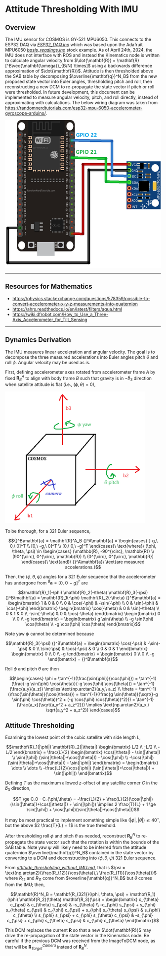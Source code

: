 # Attitude Thresholding With IMU

## Overview

The IMU sensor for COSMOS is GY-521 MPU6050. This connects to the ESP32 DAQ via [*ESP32_DAQ.ino*](Microcontroller_Scripts/ESP32_DAQ/ESP32_DAQ.ino) which was based upon the Adafruit MPU6050 [*basis_readings.ino*](https://github.com/adafruit/Adafruit_MPU6050/blob/master/examples/basic_readings/basic_readings.ino) stock example. As of April 24th, 2024, the IMU does not interface with ROS and instead the Kinematics node is written to calculate angular velocity from $\dot{\mathbf{R}} = \mathbf{R} [^B\vec{\mathbf{\omega}}_{B/N} \times]$ using a backwards difference approximation of $\dot{\mathbf{R}}$. Attitude is then thresholded above the SAB table by decomposing $\overline{\mathbf{q}}^N_B$ from the new proposed state vector into Euler angles, thresholding pitch and roll, then reconstructing a new DCM to re-propagate the state vector if pitch or roll were thresholded. In future development, this document can be implemented to measure angular velocity, pitch, and roll directly, instead of approximating with calculations. The below wiring diagram was taken from https://randomnerdtutorials.com/esp32-mpu-6050-accelerometer-gyroscope-arduino/.

![GY-521_MPU6050_wiring_diagram_for_ESP32](/docs/_static/GY-521_MPU6050_wiring_diagram_for_ESP32.png)

---

## Resources for Mathematics

- https://physics.stackexchange.com/questions/578359/possible-to-convert-accelerometer-x-y-z-measurements-into-quaternion
- https://ahrs.readthedocs.io/en/latest/filters/aqua.html
- https://wiki.dfrobot.com/How_to_Use_a_Three-Axis_Accelerometer_for_Tilt_Sensing

---

## Dynamics Derivation

The IMU measures linear acceleration and angular velocity. The goal is to decompose the three measured accelerations into Euler angles pitch $\theta$ and roll $\phi$. Angular velocity may be used as is.

First, defining accelerometer axes rotated from accelerometer frame $A$ by fixed $\mathbf{R}^A_B$ to align with body frame $B$ such that gravity is in $-\hat{b}_3$ direction when satellite attitude is flat (i.e., $(\phi, \theta) = 0$),

![COSMOS-Body-Frame](/docs/_static/body_frame.png)

To be thorough, for a 321 Euler sequence,

```math
{}^B\mathbf{a} = \mathbf{R}^A_B {}^A\mathbf{a} = \begin{cases} [-g,\ 0,\ 0]^T \\ [0,\ -g,\ 0]^T \\ [0,\ 0,\ -g]^T \end{cases}\ \text{where}\ (\phi, \theta, \psi) \in \begin{cases} (\mathbb{R}, -90^{\circ}, \mathbb{R}) \\ (90^{\circ}, 0^{\circ}, \mathbb{R}) \\ (0^{\circ}, 0^{\circ}, \mathbb{R}) \end{cases}\ \text{and}\ {}^A\mathbf{a}\ \text{are measured accelerations.}
```

Then, the $(\phi, \theta, \psi)$ angles for a 321 Euler sequence that the accelerometer has undergone from ${}^B\mathbf{a} = [0,\ 0\, -g]^T$ are

```math
\mathbf{R}_1(-\phi) \mathbf{R}_2(-\theta) \mathbf{R}_3(-\psi) {}^B\mathbf{a} =
\mathbf{R}_1(-\phi) \mathbf{R}_2(-\theta) {}^B\mathbf{a} =
\begin{bmatrix} 1 & 0 & 0 \\ 0 & \cos(-\phi) & -\sin(-\phi) \\ 0 & \sin(-\phi) & \cos(-\phi) \end{bmatrix}
\begin{bmatrix} \cos(-\theta) & 0 & \sin(-\theta) \\ 0 & 1 & 0 \\ -\sin(-\theta) & 0 & \cos(-\theta) \end{bmatrix}
\begin{bmatrix} 0 \\ 0 \\ -g \end{bmatrix} =
\begin{bmatrix} g \sin(\theta) \\ -g \sin(\phi) \cos(\theta) \\ -g \cos(\phi) \cos(\theta) \end{bmatrix}
```

Note yaw $\psi$ cannot be determined because 

```math
\mathbf{R}_3(-\psi) {}^B\mathbf{a} =
\begin{bmatrix} \cos(-\psi) & -\sin(-\psi) & 0 \\ \sin(-\psi) & \cos(-\psi) & 0 \\ 0 & 0 & 1 \end{bmatrix}
\begin{bmatrix} 0 \\ 0 \\ -g \end{bmatrix} =
\begin{bmatrix} 0 \\ 0 \\ -g \end{bmatrix} = {}^B\mathbf{a}
```

Roll $\phi$ and pitch $\theta$ are then

```math
\begin{cases}
\phi = \tan^{-1}(\frac{\sin(\phi)}{\cos(\phi)}) = \tan^{-1}(\frac{-g \sin(\phi) \cos(\theta)}{-g \cos(\phi) \cos(\theta)}) = \tan^{-1}(\frac{a_y}{a_z}) \implies \text{np.arctan2}(a_y,\ a_z) 
\\
\theta = \tan^{-1}(\frac{\sin(\theta)}{\cos(\theta)}) = \tan^{-1}(\frac{g \sin(\theta)}{\sqrt{(-g \sin(\phi) \cos(\theta))^2 + (-g \cos(\phi) \cos(\theta))^2}}) = \tan^{-1}(\frac{a_x}{\sqrt{a_y^2 + a_z^2}}) \implies \text{np.arctan2}(a_x,\ \sqrt{a_y^2 + a_z^2}) 
\end{cases}
```

## Attitude Thresholding

Examining the lowest point of the cubic satellite with side length $L$,

```math
\mathbf{R}_1(|\phi|) \mathbf{R}_2(|\theta|) \begin{bmatrix} L/2 \\ -L/2 \\ -L/2 \end{bmatrix}
= \frac{L}{2} \begin{bmatrix} \cos(|\theta|) - \sin(|\theta|) \\ \sin(|\phi|) (\sin(|\theta|)+\cos(|\theta|)) - \cos(|\phi|) \\ -\cos(|\phi|) (\sin(|\theta|)+\cos(|\theta|)) - \sin(|\phi|) \end{bmatrix} 
= \begin{bmatrix} \dots \\ \dots \\ -\frac{L}{2}(\cos(|\phi|) (\sin(|\theta|)+\cos(|\theta|)) + \sin(|\phi|)) \end{bmatrix}
```

Defining $T$ as the maximum allowed $z$-offset of any satellite corner $C$ in the $\hat{b}_3$ direction,

```math
T \ge C_0 - C_{\phi,\theta} = -\frac{L}{2} + \frac{L}{2}(\cos(|\phi|) (\sin(|\theta|)+\cos(|\theta|)) + \sin(|\phi|)) 
\implies
2 \frac{T}{L} + 1 \ge \sin(|\phi|) + \cos(|\phi|)(\sin(|\theta|)+\cos(|\theta|))
```

It may be most practical to implement something simple like $(|\phi|, |\theta|) \lesssim 40^{\circ}$, but the above $2 \frac{T}{L} + 1$ is the true threshold.

After thresholding roll $\phi$ and pitch $\theta$ as needed, reconstruct $\mathbf{R}^N_B$ to re-propagate the state vector such that the rotation is within the bounds of the SAB table. Note yaw $\psi$ will likely need to be inferred from the attitude quaternion $\overline{\mathbf{q}}^N_B$ contained in the state vector by converting to a DCM and deconstructing into $(\phi, \theta, \psi)$ 321 Euler sequence. 

From [*attitude_thresholding_without_IMU.md*](/docs/attitude_thresholding_without_IMU.md), that is $\psi = \text{np.arctan2}(\frac{R_{12}}{\cos(\theta)},\ \frac{R_{11}}{\cos(\theta)})$ where $R_{12}$ and $R_{11}$ come from $\overline{\mathbf{q}}^N_B$ but $\theta$ comes from the IMU; then,

```math
\mathbf{R}^N_B = 
\mathbf{R_{321}}(\phi, \theta, \psi) =
\mathbf{R_1}(\phi) \mathbf{R_2}(\theta) \mathbf{R_3}(\psi) =
\begin{bmatrix} c_{\theta} c_{\psi} & c_{\theta} s_{\psi} & -s_{\theta} \\ -c_{\phi} s_{\psi} + s_{\phi} s_{\theta} c_{\psi} & c_{\phi} c_{\psi} + s_{\phi} s_{\theta} s_{\psi} & s_{\phi} c_{\theta} \\ s_{\phi} s_{\psi} + c_{\phi} s_{\theta} c_{\psi} & -s_{\phi} c_{\psi} + c_{\phi} s_{\theta} s_{\psi} & c_{\phi} c_{\theta} \end{bmatrix}
```

This DCM replaces the current $\mathbf{R}$ so that a new $\dot{\mathbf{R}}$ may drive the re-propagation of the state vector in the Kinematics node. Be careful if the previous DCM was received from the ImageToDCM node, as that will be $\mathbf{R}^{Camera}_{Target}$ instead of $\mathbf{R}^N_B$.

